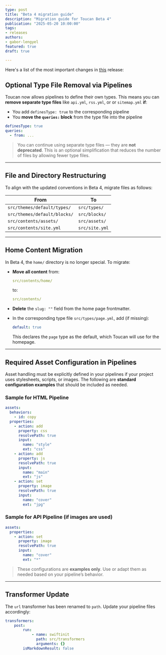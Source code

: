 ```yaml
---
type: post
title: "Beta 4 migration guide"
description: "Migration guide for Toucan Beta 4"
publication: "2025-05-20 10:00:00"
tags:
- releases
authors:
- gabor-lengyel
featured: true
draft: true

---
```


Here's a list of the most important changes in [this](https://github.com/toucansites/toucan/releases/tag/1.0.0-beta.4) release:

## Optional Type File Removal via Pipelines

Toucan now allows pipelines to define their own types. This means you can **remove separate type files** like `api.yml`, `rss.yml`, or or `sitemap.yml` **if**:

- You add `definesType: true` to the corresponding pipeline
- You **move the `queries:` block** from the type file into the pipeline

```yaml
definesType: true
queries:
  - from: ...
```

> You can continue using separate type files — they are **not deprecated**. This is an optional simplification that reduces the number of files by allowing fewer type files.

---

## File and Directory Restructuring

To align with the updated conventions in Beta 4, migrate files as follows:

| **From** | **To** |
|------|----|
| `src/themes/default/types/` | `src/types/` |
| `src/themes/default/blocks/` | `src/blocks/` |
| `src/contents/assets/` | `src/assets/` |
| `src/contents/site.yml` | `src/site.yml` |

---

## Home Content Migration

In Beta 4, the `home/` directory is no longer special. To migrate:

- **Move all content** from:

   ```yaml
   src/contents/home/
   ```

   to:

   ```yaml
   src/contents/
   ```

- **Delete** the `slug: ""` field from the home page frontmatter.

- In the corresponding type file `src/types/page.yml`, add (if missing):

   ```yaml
   default: true
   ```

   This declares the `page` type as the default, which Toucan will use for the homepage.

---

## Required Asset Configuration in Pipelines

Asset handling must be explicitly defined in your pipelines if your project uses stylesheets, scripts, or images. The following are **standard configuration examples** that should be included as needed.

### Sample for HTML Pipeline

```yaml
assets:
  behaviors:
    - id: copy
  properties:
    - action: add
      property: css
      resolvePath: true
      input:
        name: "style"
        ext: "css"
    - action: add
      property: js
      resolvePath: true
      input:
        name: "main"
        ext: "js"
    - action: set
      property: image
      resolvePath: true
      input:
        name: "cover"
        ext: "jpg"
```

### Sample for API Pipeline (if images are used)

```yaml
assets:
  properties:
    - action: set
      property: image
      resolvePath: true
      input:
        name: "cover"
        ext: "*"
```

> These configurations are **examples only**. Use or adapt them as needed based on your pipeline’s behavior.

---

## Transformer Update

The `url` transformer has been renamed to `path`. Update your pipeline files accordingly:

```yaml
transformers:
    post:
        run: 
            - name: swiftinit
              path: src/transformers
              arguments: {}
        isMarkdownResult: false
```

